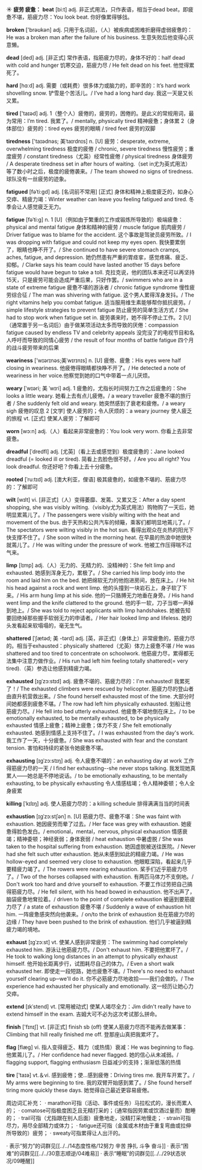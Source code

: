 ☀ <span class="category">**疲劳 疲惫：**</span>
<span class="vocabulary">**beat**</span> [bi:t] 
<span class="definition">adj. 非正式用法，只作表语，相当于dead beat，即疲惫不堪，筋疲力尽：</span>You look beat. 你好像累得够戗。

<span class="vocabulary">**broken**</span> ['brəʊkən] 
<span class="definition">adj. 只用于名词前，（人）被疾病或困难折磨得虚弱疲惫的：</span>He was a broken man after the failure of his business. 生意失败后他变得心灰意懒。

<span class="vocabulary">**dead**</span> [ded] 
<span class="definition">adj. [非正式] 常作表语，指筋疲力尽的，身体不好的：</span>half dead with cold and hunger 饥寒交迫，筋疲力尽 / He felt dead on his feet. 他觉得累死了。

<span class="vocabulary">**hard**</span> [hɑːd] 
<span class="definition">adj. 需要（或耗费）很多体力或脑力的，即辛苦的：</span>It’s hard work shovelling snow. 铲雪是个苦活儿。/ I’ve had a long hard day. 我这一天是又长又累。

<span class="vocabulary">**tired**</span> ['taɪəd] 
<span class="definition">adj. 1（整个人）疲倦的，疲劳的，困倦的。是此义的常规用词，最为常用：</span>I’m tired. 我累了。/ mentally, physically tired 精神疲惫；身体累 <span class="definition">2（身体部位）疲劳的：</span>tired eyes 疲劳的眼睛 / tired feet 疲劳的双脚
                      
<span class="vocabulary">**tiredness**</span> ['taɪədnəs; 美ˈtaɪrdnɪs]
<span class="definition">n. [U] 疲劳：</span>desperate, extreme, overwhelming tiredness 极度的疲倦 / chronic, severe tiredness 慢性疲劳；重度疲劳 / constant tiredness（尤英）经常性疲倦 / physical tiredness 身体疲劳 / A desperate tiredness set in after hours of waiting.（set in尤为英式用法）等了数小时之后，极度的疲倦袭来。/ The team showed no signs of tiredness. 球队没有一丝疲劳的迹象。

<span class="vocabulary">**fatigued**</span> [fəˈti:gd]
<span class="definition">adj. [名词前不常用] [正式] 身体和精神上极度疲乏的，如身心交瘁、精疲力竭：</span>Winter weather can leave you feeling fatigued and tired. 冬季会让人感觉疲乏无力。
           
<span class="vocabulary">**fatigue**</span> [fəˈti:g]
<span class="definition">n. 1 [U]（例如由于繁重的工作或锻炼所导致的）极端疲惫：</span>physical and mental fatigue 身体和精神的疲劳 / muscle fatigue 肌肉疲劳 / Driver fatigue was to blame for the accident. 这个事故是驾驶员疲劳所致。/ I was dropping with fatigue and could not keep my eyes open. 我快要累倒了，眼睛也睁不开了。/ She continued to have severe stomach cramps, aches, fatigue, and depression. 她仍然患有严重的胃痉挛，感觉疼痛、疲乏、抑郁。/ Clarke says his team could have lasted another 15 days before fatigue would have begun to take a toll. 克拉克说，他的团队本来还可以再坚持15天，只是疲劳可能会造成严重后果，只好作罢。/ swimmers who are in a state of extreme fatigue 疲惫不堪的游泳者 / chronic fatigue syndrome 慢性疲劳综合征 / The man was shivering with fatigue. 这个男人累得浑身发抖。/ The right vitamins help you combat fatigue. 适当服用维生素能够帮你抵抗疲劳。/ simple lifestyle strategies to prevent fatigue 防止疲劳的简单生活方式 / She had to stop work when fatigue set in. 疲劳袭来时，她不得不停止工作。<span class="definition">2 [U]（通常置于另一名词后）由于做某项活动太多而导致的厌倦：</span>compassion fatigue caused by endless TV and celebrity appeals 没完没了的电视节目和名人呼吁而导致的同情心疲劳 / the result of four months of battle fatigue 四个月的战斗疲劳带来的后果
           
<span class="vocabulary">**weariness**</span> ['wɪərɪnəs;美ˈwɪrɪnɪs]
<span class="definition">n. [U] 疲倦、疲惫：</span>His eyes were half closing in weariness. 他疲倦得眼睛都快睁不开了。/ He detected a note of weariness in her voice.他察觉到她的口气中带着一点儿厌烦。
           
<span class="vocabulary">**weary**</span> [ˈwɪəri; 美 ˈwɪri]
<span class="definition">adj. 1 疲惫的，尤指长时间努力工作之后疲惫的：</span>She looks a little weary. 她看上去有点儿疲倦。/ a weary traveller 疲惫不堪的旅行者 / She suddenly felt old and weary. 她突然感到了衰老和疲倦。/ a weary sigh 疲倦的叹息 <span class="definition">2 [文学] 使人疲劳的；令人厌烦的：</span>a weary journey 使人疲乏的旅程 <span class="definition">vt. [正式] 使某人疲劳：</span>了解即可

<span class="vocabulary">**worn**</span> [wɔ:n] 
<span class="definition">adj.（人）看起来非常疲惫的：</span>You look very worn. 你看上去非常疲惫。
             
<span class="vocabulary">**dreadful**</span> [ˈdredfl]
<span class="definition">adj. [尤英]（看上去或感觉到）极度疲惫的：</span>Jane looked dreadful (= looked ill or tired). 简看上去脸色很不好。/ Are you all right? You look dreadful. 你还好吧？你看上去十分疲惫。
          
<span class="vocabulary">**rooted**</span> [ˈru:tɪd]
<span class="definition">adj. [澳大利亚，俚语] 极其疲惫的，如疲惫不堪的、筋疲力尽的：</span>了解即可

<span class="vocabulary">**wilt**</span> [wɪlt]
<span class="definition">vi. [非正式]（人）变得萎靡、发蔫、又累又乏：</span>After a day spent shopping, she was visibly wilting.（visibly尤为英式用法）购物购了一天后，她明显累蔫儿了。/ The passengers were visibly wilting with the heat and movement of the bus. 由于天热和公共汽车的倾簸，乘客们都明显地蔫儿了。/ The spectators were wilting visibly in the hot sun. 看得出观众在炎热的阳光下快支撑不住了。/ She soon wilted in the morning heat. 在早晨的热浪中她很快就蔫儿了。/ He was wilting under the pressure of work. 他被工作压得喘不过气来。

<span class="vocabulary">**limp**</span> [lɪmp]
<span class="definition">adj.（人）无力的、无精力的、没精神的：</span>She felt limp and exhausted. 她感到浑身无力，累极了。/ She carried his limp body into the room and laid him on the bed. 她把绵软无力的他抱进房间，放在床上。/ He hit his head against a rock and went limp. 他的头撞到一块岩石上，身子软了下来。/ His arm hung limp at his side. 他的一只胳膊无力地垂在身旁。/ His hand went limp and the knife clattered to the ground. 他的手一软，刀子当啷一声掉到地上。/ She was told to reject applicants with limp handshakes. 她被告知要回绝掉那些握手软弱无力的申请者。/ Her hair looked limp and lifeless. 她的头发看起来软塌塌的，毫无生气。       
                     
<span class="vocabulary">**shattered**</span> [ˈʃætəd; 美 -tərd]
<span class="definition">adj. [英，非正式]（身体上）非常疲惫的，筋疲力尽的。相当于exhausted：</span>physically shattered（尤英）体力上疲惫不堪 / He was shattered and too tired to concentrate on schoolwork. 他筋疲力尽，累得都无法集中注意力做作业。/ His run had left him feeling totally shattered(= very tired).（英）参选让他感到精疲力竭。

<span class="vocabulary">**exhausted**</span> [ɪgˈzɔ:stɪd]
<span class="definition">adj. 疲惫不堪的、筋疲力尽的：</span>I'm exhausted! 我累死了！/ The exhausted climbers were rescued by helicopter. 筋疲力尽的登山者由直升机营救出来。/ She found herself exhausted most of the time. 大部分时间她都感到疲惫不堪。/ The row had left him physically exhausted. 划船让他筋疲力尽。/ He fell into bed utterly exhausted. 他疲惫不堪地倒在床上。/ to be emotionally exhausted, to be mentally exhausted, to be physically exhausted 情感上疲惫；精神上疲惫；体力不支 / She felt emotionally exhausted. 她感到情感上支持不住了。/ I was exhausted from the day's work. 我工作了一天，十分疲惫。/ She was exhausted with fear and the constant tension. 害怕和持续的紧张令她疲惫不堪。
     
<span class="vocabulary">**exhausting**</span> [ɪgˈzɔ:stɪŋ]
<span class="definition">adj. 令人疲惫不堪的：</span>an exhausting day at work 工作得筋疲力尽的一天 / I find her exhausting--she never stops talking. 我发现她真累人——她总是不停地说话。/ to be emotionally exhausting, to be mentally exhausting, to be physically exhausting 令人情感枯竭；令人精神委顿；令人全身疲累
       
<span class="vocabulary">**killing**</span> [ˈkɪlɪŋ]
<span class="definition">adj. 使人筋疲力尽的：</span>a killing schedule 排得满满当当的时间表       

<span class="vocabulary">**exhaustion**</span> [ɪgˈzɔ:stʃən]
<span class="definition">n. [U] 筋疲力尽、疲惫不堪：</span>She was faint with exhaustion. 她因疲劳而晕了过去。/ Her face was grey with exhaustion. 她疲惫得脸色发白。/ emotional，mental，nervous, physical exhaustion 情感衰竭；精神委顿；神经衰弱；身体衰弱 / heat exhaustion 中暑虚脱 / She was taken to the hospital suffering from exhaustion. 她因虚脱被送往医院。/ Never had she felt such utter exhaustion. 她从未感到如此的精疲力竭。/ He was hollow-eyed and seemed very close to exhaustion. 他眼眶深陷，看起来几乎要精疲力竭了。/ The rowers were nearing exhaustion. 桨手们近乎筋疲力尽了。/ Two of the horses collapsed with exhaustion. 有两匹马体力不支倒地。/ Don't work too hard and drive yourself to exhaustion. 不要工作过劳把自己搞得筋疲力尽。/ He fell silent, with his head bowed in exhaustion. 他不出声了，脑袋疲惫地耷拉着。/ driven to the point of complete exhaustion 被逼到要筋疲力尽了 / a state of exhaustion 疲惫不堪 / Suddenly a wave of exhaustion hit him. 一阵疲惫感突然向他袭来。/ on/to the brink of exhaustion 处在筋疲力尽的边缘 / They have been pushed to the brink of exhaustion. 他们几乎被逼到精疲力竭的境地。

<span class="vocabulary">**exhaust**</span> [ɪgˈzɔ:st]
<span class="definition">vt. 使某人感到非常疲劳：</span>The swimming had completely exhausted him. 游泳让他筋疲力尽。/ Don't exhaust him. 不要把他累坏了。/ He took to walking long distances in an attempt to physically exhaust himself. 他开始长距离步行，试图耗尽自己的体力。/ Even a short walk exhausted her. 即使走一段短路，她也疲惫不堪。/ There's no need to exhaust yourself clearing up─we'll do it. 你不必筋疲力尽地收拾——我们会做的。/ The experience had exhausted her physically and emotionally. 这一经历让她心力交瘁。
         
<span class="vocabulary">**extend**</span> [ɪkˈstend]
<span class="definition">vt. [常用被动式] 使某人竭尽全力：</span>Jim didn't really have to extend himself in the exam. 吉姆大可不必为这次考试那么拼命。

<span class="vocabulary">**finish**</span> ['fɪnɪʃ] 
<span class="definition">vt. [非正式] finish sb (off) 使某人筋疲力尽而不能再去做某事：</span>Climbing that hill really finished me off. 登那座山真把我累坏了。

<span class="vocabulary">**flag**</span> [flæɡ] 
<span class="definition">vi. 指人变得疲乏、精力（或热情）衰减：</span>He was beginning to flag. 他累蔫儿了。/ Her confidence had never flagged. 她的信心从未减弱。/ flagging support, flagging enthusiasm 日益减少的支持；渐渐低落的热情

<span class="vocabulary">**tire**</span> ['taɪə] 
<span class="definition">vt.＆vi. 感到疲倦；使…感到疲倦：</span>Driving tires me. 我开车开累了。/ My arms were beginning to tire. 我的双臂开始感到累了。/ She found herself tiring more quickly these days. 她觉得自己最近更容易疲倦。

周边词汇补充：
· marathon可指（活动、事件或任务）马拉松式的，漫长而累人的；
· comatose可指极度困乏且无精打采的；（通常指因劳累或饮酒过量而）酣睡的；
· trail可指（尤指跟在别人后面）疲惫地走，没精打采地慢走；
· strain可指尽力，用尽全部精力或体力；
· fatigue还可指（金属或木材由于重复弯曲或拉伸所导致的）疲劳；
· sweaty可指累得让人出汗的。

· 表示“努力”的词群见[[../../14态度性格/12努力 辛苦 挣扎 斗争 奋斗]]
· 表示“困难”的词群见[[../../30意志顺逆/04难易]]
· 表示“睡眠”的词群见[[../../29状态状况/09睡醒]]
